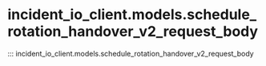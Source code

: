 # incident_io_client.models.schedule_rotation_handover_v2_request_body

::: incident_io_client.models.schedule_rotation_handover_v2_request_body